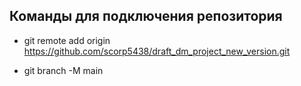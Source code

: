 ## Команды для подключения репозитория
* git remote add origin https://github.com/scorp5438/draft_dm_project_new_version.git

* git branch -M main